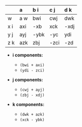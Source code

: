 |       |   a   |  b i  |  c j  |  d k  |
| :---- | :---- | :---- | :---- | :---- |
|   w   |  a w  |  bwi  |  cwj  |  dwk  |
|  x i  |  axi  |  -xb  |  xck  | -xdj  |
|  y j  |  ayj  | -ybk  |  -yc  |  ydi  |
|  z k  |  azk  |  zbj  | -zci  |  -zd  |

* **i components:**
    * `(bwi + axi)`
    * `(ydi - zci)`

* **j components:**
    * `(cwj + ayj)`
    * `(zbj - xdj)`

* **k components:**
    * `(dwk + azk)`
    * `(xck - ybk)`